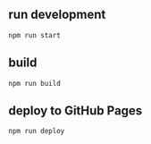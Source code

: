 ## run development
```
npm run start
```

## build
```
npm run build
```

## deploy to GitHub Pages
```
npm run deploy
```